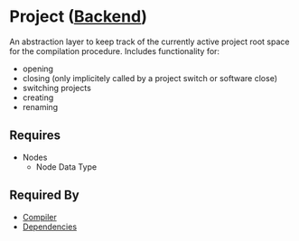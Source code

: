 # Project ([Backend](../backend.md))

An abstraction layer to keep track of the currently active project root space for the compilation procedure. Includes functionality for:

- opening
- closing (only implicitely called by a project switch or software close)
- switching projects
- creating
- renaming

## Requires

- Nodes
    - Node Data Type

## Required By

- [Compiler](../compilation/node_compiler.md)
- [Dependencies](../dependencies/dependency_graph.md)
